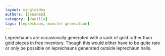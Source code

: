 ```yaml
---
layout: singleidea
authors: [jonadab]
category: [vanilla]
tags: [leprechaun, monster generation]
---
```

Leprechauns are occasionally generated with a sack of gold rather than gold pieces in free inventory. Though this would either have to be quite rare or only be possible on leprechauns generated outside leprechaun halls.
